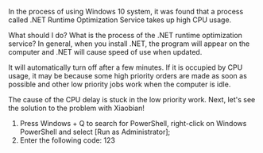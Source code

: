 In the process of using Windows 10 system, it was found that a process called .NET Runtime Optimization Service takes up high CPU usage.

What should I do? What is the process of the .NET runtime optimization service? In general, when you install .NET, the program will appear on the computer and .NET will cause speed of use when updated.

It will automatically turn off after a few minutes. If it is occupied by CPU usage, it may be because some high priority orders are made as soon as possible and other low priority jobs work when the computer is idle.

The cause of the CPU delay is stuck in the low priority work. Next, let's see the solution to the problem with Xiaobian!


1. Press Windows + Q to search for PowerShell, right-click on Windows PowerShell and select [Run as Administrator];
2. Enter the following code:
123
